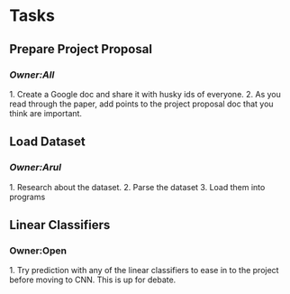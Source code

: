 <h1>Tasks</h1>

<h2>Prepare Project Proposal</h2>
<h3><i>Owner:All</i></h3>
1. Create a Google doc and share it with husky ids of everyone.
2. As you read through the paper, add points to the project proposal doc that you think are important.

<h2>Load Dataset</h2>
<h3><i>Owner:Arul</i></h3>
1. Research about the dataset.
2. Parse the dataset
3. Load them into programs

<h2>Linear Classifiers</h2>
<h3>Owner:Open</h3>
1. Try prediction with any of the linear classifiers to ease in to the project before moving to CNN. This is up for debate.
